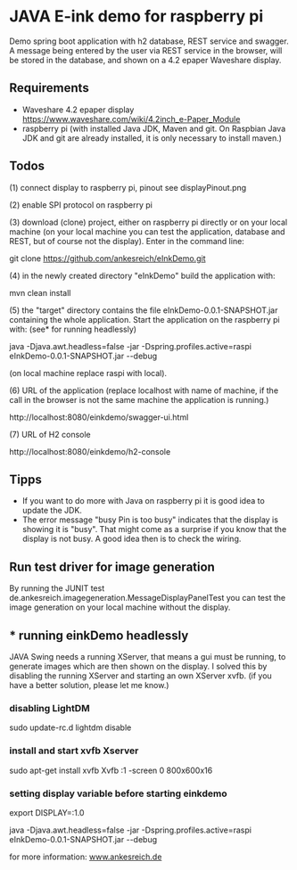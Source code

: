 
# JAVA E-ink demo for raspberry pi 

Demo spring boot application with h2 database, REST service and swagger. 
A message being entered by the user via REST service in the browser, will be stored in the database, and shown on a 4.2 epaper Waveshare display.

## Requirements
* Waveshare 4.2 epaper display https://www.waveshare.com/wiki/4.2inch_e-Paper_Module
* raspberry pi (with installed Java JDK, Maven and git. On Raspbian Java JDK and git are already installed, it is only necessary to install maven.)

## Todos
(1) connect display to raspberry pi, pinout see displayPinout.png

(2) enable SPI protocol on raspberry pi

(3) download (clone) project, either on raspberry pi directly or on your local machine (on your local machine you can test the application, database and REST, but of course not the display).
Enter in the command line:

git clone https://github.com/ankesreich/eInkDemo.git

(4) in the newly created directory "eInkDemo" build the application with:

mvn clean install

(5) the "target" directory contains the file eInkDemo-0.0.1-SNAPSHOT.jar containing the whole application.
Start the application on the raspberry pi with: (see* for running headlessly)

java -Djava.awt.headless=false -jar -Dspring.profiles.active=raspi eInkDemo-0.0.1-SNAPSHOT.jar --debug

(on local machine replace raspi with local).

(6) URL of the application (replace localhost with name of machine, if the call in the browser is not the same machine the application is running.)

http://localhost:8080/einkdemo/swagger-ui.html

(7) URL of H2 console

http://localhost:8080/einkdemo/h2-console


## Tipps
* If you want to do more with Java on raspberry pi it is good idea to update the JDK. 
* The error message "busy Pin is too busy" indicates that the display is showing it is "busy". That might come as a surprise if you know that the display is not busy. 
A good idea then is to check the wiring. 

## Run test driver for image generation
By running the JUNIT test de.ankesreich.imagegeneration.MessageDisplayPanelTest you can test the image generation on your local machine without the display.

## * running einkDemo headlessly
JAVA Swing needs a running XServer, that means a gui must be running, to generate images which are then shown on the display.
I solved this by disabling the running XServer and starting an own XServer xvfb. 
(if you have a better solution, please let me know.)

### disabling LightDM
sudo update-rc.d lightdm disable

### install and start xvfb Xserver 
sudo apt-get install xvfb
Xvfb :1 -screen 0 800x600x16

### setting display variable before starting einkdemo
export DISPLAY=:1.0

java -Djava.awt.headless=false -jar -Dspring.profiles.active=raspi eInkDemo-0.0.1-SNAPSHOT.jar --debug




for more information:
www.ankesreich.de
